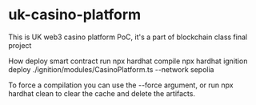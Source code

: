 # uk-casino-platform
This is UK web3 casino platform PoC, it's a part of blockchain class final project

How deploy smart contract
run
npx hardhat compile
npx hardhat ignition deploy ./ignition/modules/CasinoPlatform.ts --network sepolia

To force a compilation you can use the --force argument, or run npx hardhat clean to clear the cache and delete the artifacts.